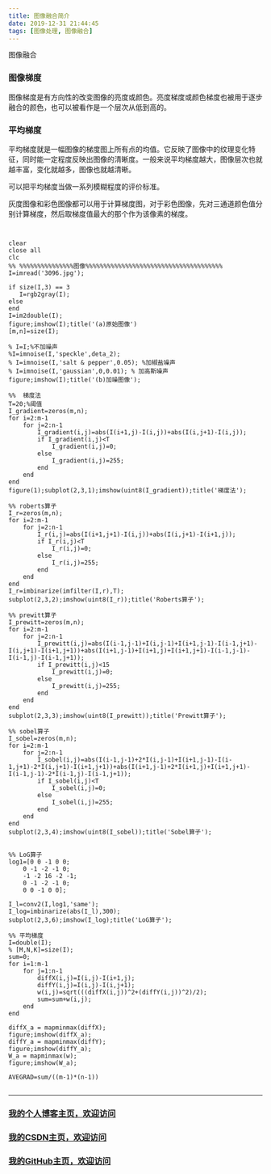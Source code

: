 ```yaml
---
title: 图像融合简介
date: 2019-12-31 21:44:45
tags: [图像处理, 图像融合]
---
```


图像融合
<!--more-->

### 图像梯度
图像梯度是有方向性的改变图像的亮度或颜色。亮度梯度或颜色梯度也被用于逐步融合的颜色，也可以被看作是一个层次从低到高的。

### 平均梯度
平均梯度就是一幅图像的梯度图上所有点的均值。它反映了图像中的纹理变化特征，同时能一定程度反映出图像的清晰度。一般来说平均梯度越大，图像层次也就越丰富，变化就越多，图像也就越清晰。

可以把平均梯度当做一系列模糊程度的评价标准。


灰度图像和彩色图像都可以用于计算梯度图，对于彩色图像，先对三通道颜色值分别计算梯度，然后取梯度值最大的那个作为该像素的梯度。

```


clear
close all
clc
%% %%%%%%%%%%%%%%%图像%%%%%%%%%%%%%%%%%%%%%%%%%%%%%%%%%%%%%%
I=imread('3096.jpg');

if size(I,3) == 3
   I=rgb2gray(I);
else
end
I=im2double(I);
figure;imshow(I);title('(a)原始图像')
[m,n]=size(I);

% I=I;%不加噪声
%I=imnoise(I,'speckle',deta_2);
% I=imnoise(I,'salt & pepper',0.05); %加椒盐噪声
% I=imnoise(I,'gaussian',0,0.01); % 加高斯噪声
figure;imshow(I);title('(b)加噪图像');

%%  梯度法
T=20;%阈值
I_gradient=zeros(m,n);
for i=2:m-1
    for j=2:n-1
        I_gradient(i,j)=abs(I(i+1,j)-I(i,j))+abs(I(i,j+1)-I(i,j));
        if I_gradient(i,j)<T
            I_gradient(i,j)=0;
        else
            I_gradient(i,j)=255;
        end
    end
end
figure(1);subplot(2,3,1);imshow(uint8(I_gradient));title('梯度法');
 
%% roberts算子
I_r=zeros(m,n);
for i=2:m-1
    for j=2:n-1
        I_r(i,j)=abs(I(i+1,j+1)-I(i,j))+abs(I(i,j+1)-I(i+1,j));
        if I_r(i,j)<T
            I_r(i,j)=0;
        else
            I_r(i,j)=255;
        end
    end
end
I_r=imbinarize(imfilter(I,r),T);
subplot(2,3,2);imshow(uint8(I_r));title('Roberts算子');
 
%% prewitt算子
I_prewitt=zeros(m,n);
for i=2:m-1
    for j=2:n-1
        I_prewitt(i,j)=abs(I(i-1,j-1)+I(i,j-1)+I(i+1,j-1)-I(i-1,j+1)-I(i,j+1)-I(i+1,j+1))+abs(I(i+1,j-1)+I(i+1,j)+I(i+1,j+1)-I(i-1,j-1)-I(i-1,j)-I(i-1,j+1));
        if I_prewitt(i,j)<15
            I_prewitt(i,j)=0;
        else
            I_prewitt(i,j)=255;
        end
    end
end
subplot(2,3,3);imshow(uint8(I_prewitt));title('Prewitt算子');
 
%% sobel算子
I_sobel=zeros(m,n);
for i=2:m-1
    for j=2:n-1
        I_sobel(i,j)=abs(I(i-1,j-1)+2*I(i,j-1)+I(i+1,j-1)-I(i-1,j+1)-2*I(i,j+1)-I(i+1,j+1))+abs(I(i+1,j-1)+2*I(i+1,j)+I(i+1,j+1)-I(i-1,j-1)-2*I(i-1,j)-I(i-1,j+1));
        if I_sobel(i,j)<T
            I_sobel(i,j)=0;
        else
            I_sobel(i,j)=255;
        end
    end
end
subplot(2,3,4);imshow(uint8(I_sobel));title('Sobel算子');
 
 
%% LoG算子
log1=[0 0 -1 0 0;
    0 -1 -2 -1 0;
    -1 -2 16 -2 -1;
    0 -1 -2 -1 0;
    0 0 -1 0 0];
 
I_l=conv2(I,log1,'same');
I_log=imbinarize(abs(I_l),300);
subplot(2,3,6);imshow(I_log);title('LoG算子');

%% 平均梯度
I=double(I);
% [M,N,K]=size(I);
sum=0;
for i=1:m-1
    for j=1:n-1
        diffX(i,j)=I(i,j)-I(i+1,j);
        diffY(i,j)=I(i,j)-I(i,j+1);
        w(i,j)=sqrt(((diffX(i,j))^2+(diffY(i,j))^2)/2);
        sum=sum+w(i,j);
    end
end

diffX_a = mapminmax(diffX);
figure;imshow(diffX_a);
diffY_a = mapminmax(diffY);
figure;imshow(diffY_a);
W_a = mapminmax(w);
figure;imshow(W_a);

AVEGRAD=sum/((m-1)*(n-1))


```


---

### [我的个人博客主页，欢迎访问](http://www.aomanhao.top/)
### [我的CSDN主页，欢迎访问](https://blog.csdn.net/Aoman_Hao)
### [我的GitHub主页，欢迎访问](https://github.com/AomanHao)


